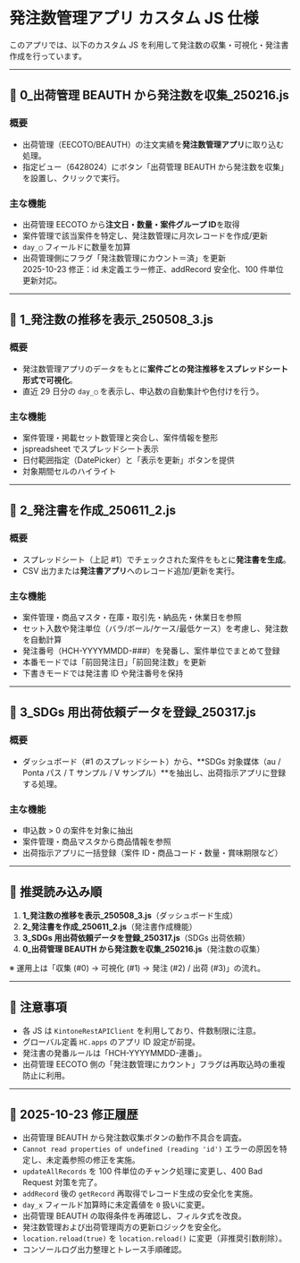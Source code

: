 # 発注数管理アプリ カスタム JS 仕様

このアプリでは、以下のカスタム JS を利用して発注数の収集・可視化・発注書作成を行っています。

---

## 📄 0\_出荷管理 BEAUTH から発注数を収集\_250216.js

### 概要

- 出荷管理（EECOTO/BEAUTH）の注文実績を**発注数管理アプリ**に取り込む処理。
- 指定ビュー（6428024）にボタン「出荷管理 BEAUTH から発注数を収集」を設置し、クリックで実行。

### 主な機能

- 出荷管理 EECOTO から**注文日・数量・案件グループ ID**を取得
- 案件管理で該当案件を特定し、発注数管理に月次レコードを作成/更新
- `day_◯` フィールドに数量を加算
- 出荷管理側にフラグ「発注数管理にカウント＝済」を更新  
  2025-10-23 修正：id 未定義エラー修正、addRecord 安全化、100 件単位更新対応。

---

## 📄 1\_発注数の推移を表示\_250508_3.js

### 概要

- 発注数管理アプリのデータをもとに**案件ごとの発注推移をスプレッドシート形式で可視化**。
- 直近 29 日分の `day_◯` を表示し、申込数の自動集計や色付けを行う。

### 主な機能

- 案件管理・掲載セット数管理と突合し、案件情報を整形
- jspreadsheet でスプレッドシート表示
- 日付範囲指定（DatePicker）と「表示を更新」ボタンを提供
- 対象期間セルのハイライト

---

## 📄 2\_発注書を作成\_250611_2.js

### 概要

- スプレッドシート（上記 #1）でチェックされた案件をもとに**発注書を生成**。
- CSV 出力または**発注書アプリ**へのレコード追加/更新を実行。

### 主な機能

- 案件管理・商品マスタ・在庫・取引先・納品先・休業日を参照
- セット入数や発注単位（バラ/ボール/ケース/最低ケース）を考慮し、発注数を自動計算
- 発注番号（HCH-YYYYMMDD-###）を発番し、案件単位でまとめて登録
- 本番モードでは「前回発注日」「前回発注数」を更新
- 下書きモードでは発注書 ID や発注番号を保持

---

## 📄 3_SDGs 用出荷依頼データを登録\_250317.js

### 概要

- ダッシュボード（#1 のスプレッドシート）から、**SDGs 対象媒体（au / Ponta パス / T サンプル / V サンプル）**を抽出し、出荷指示アプリに登録する処理。

### 主な機能

- 申込数 > 0 の案件を対象に抽出
- 案件管理・商品マスタから商品情報を参照
- 出荷指示アプリに一括登録（案件 ID・商品コード・数量・賞味期限など）

---

## 🔗 推奨読み込み順

1. **1\_発注数の推移を表示\_250508_3.js**（ダッシュボード生成）
2. **2\_発注書を作成\_250611_2.js**（発注書作成機能）
3. **3_SDGs 用出荷依頼データを登録\_250317.js**（SDGs 出荷依頼）
4. **0\_出荷管理 BEAUTH から発注数を収集\_250216.js**（発注数の収集）

※ 運用上は「収集 (#0) → 可視化 (#1) → 発注 (#2) / 出荷 (#3)」の流れ。

---

## 📝 注意事項

- 各 JS は `KintoneRestAPIClient` を利用しており、件数制限に注意。
- グローバル定義 `HC.apps` のアプリ ID 設定が前提。
- 発注書の発番ルールは「HCH-YYYYMMDD-連番」。
- 出荷管理 EECOTO 側の「発注数管理にカウント」フラグは再取込時の重複防止に利用。

---

## 🧩 2025-10-23 修正履歴

- 出荷管理 BEAUTH から発注数収集ボタンの動作不具合を調査。
- `Cannot read properties of undefined (reading 'id')` エラーの原因を特定し、未定義参照の修正を実施。
- `updateAllRecords` を 100 件単位のチャンク処理に変更し、400 Bad Request 対策を完了。
- `addRecord` 後の `getRecord` 再取得でレコード生成の安全化を実施。
- `day_x` フィールド加算時に未定義値を `0` 扱いに変更。
- 出荷管理 BEAUTH の取得条件を再確認し、フィルタ式を改良。
- 発注数管理および出荷管理両方の更新ロジックを安全化。
- `location.reload(true)` を `location.reload()` に変更（非推奨引数削除）。
- コンソールログ出力整理とトレース手順確認。
